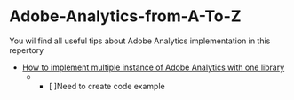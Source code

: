 # Adobe-Analytics-from-A-To-Z

You wil find all useful tips about Adobe Analytics implementation in this repertory

* [How to implement multiple instance of Adobe Analytics with one library](https://github.com/alcazes/Adobe-Analytics-from-A-To-Z/wiki/How-to-implement-multiple-instance-of-Adobe-Analytics-with-one-library)
  * - [ ]Need to create code example 
